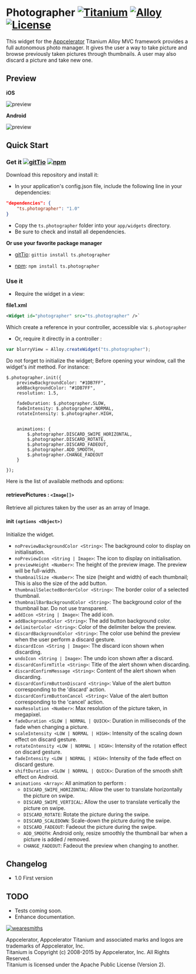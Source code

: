 # Photographer [![Titanium](http://www-static.appcelerator.com/badges/titanium-git-badge-sq.png)](http://www.appcelerator.com/titanium/) [![Alloy](http://www-static.appcelerator.com/badges/alloy-git-badge-sq.png)](http://www.appcelerator.com/alloy/) [![License](http://img.shields.io/badge/license-Apache%202.0-blue.svg?style=flat)](http://choosealicense.com/licenses/apache-2.0/)

This widget for the [Appcelerator](http://www.appcelerator.com) Titanium Alloy MVC framework
provides a full autonomous photo manager. It gives the user a way to take picture and browse
previously taken pictures through thumbnails. A user may also discard a picture and take new one.

## Preview

**iOS**

![preview](https://raw.githubusercontent.com/thesmiths-widgets/ts.photographer/doc/images/demo_ios.gif)

**Android**

![preview](https://raw.githubusercontent.com/thesmiths-widgets/ts.photographer/doc/images/demo_android.gif)

## Quick Start

### Get it [![gitTio](http://gitt.io/badge.png)](http://gitt.io/component/ts.photographer) [![npm](https://badge.fury.io/js/ts.blurryview.svg)](http://badge.fury.io/js/ts.photographer)

Download this repository and install it:

* In your application's config.json file, include the following line in your dependencies:

```json
"dependencies": {
    "ts.photographer": "1.0"
}
```

* Copy the `ts.photographer` folder into your `app/widgets` directory.
* Be sure to check and install all dependencies.


**Or use your favorite package manager** 

- [gitTio](http://gitt.io/cli): `gittio install ts.photographer`

- [npm](https://npmjs.com): `npm install ts.photographer`

### Use it

* Require the widget in a view:

**file1.xml**
```xml
<Widget id="photographer" src="ts.photographer" />`
```
Which create a reference in your controller, accessible via: `$.photographer`

* Or, require it directly in a controller :

```javascript
var blurryView = Alloy.createWidget("ts.photographer");
```

Do not forget to initialize the widget; Before opening your window, call the widget's *init* method. For instance:

```
$.photographer.init({
    previewBackgroundColor: "#1DB7FF",
    addBackgroundColor: "#1DB7FF",
    resolution: 1.5,

    fadeDuration: $.photographer.SLOW,
    fadeIntensity: $.photographer.NORMAL,
    rotateIntensity: $.photographer.HIGH,

    
    animations: {
        $.photographer.DISCARD_SWIPE_HORIZONTAL,
        $.photographer.DISCARD_ROTATE,
        $.photographer.DISCARD_FADEOUT,
        $.photographer.ADD_SMOOTH,
        $.photographer.CHANGE_FADEOUT
    }

});
```

Here is the list of available methods and options:

#### retrievePictures : `<Image[]>`
Retrieve all pictures taken by the user as an array of Image. 

#### init `(options <Object>)`
Initialize the widget.

- `noPreviewBackgroundColor <String>`: The background color to display on initialisation.
- `noPreviewIcon <String | Image>`: The icon to display on initialisation.
- `previewHeight <Number>`: The height of the preview image. The preview will be full-width.
- `thumbnailSize <Number>`: The size (height and width) of each thumbnail; This is also the size of
  the add button.
- `thumbnailSelectedBorderColor <String>`: The border color of a selected thumbnail.
- `thumbnailBarBackgroundColor <String>`: The background color of the thumbnail bar. Do not use
  transparent.
- `addIcon <String | Image>`: The add icon.
- `addBackgroundColor <String>`: The add button background color.
- `delimiterColor <String>`: Color of the delimiter below the preview.
- `discardBackgroundColor <String>`: The color use behind the preview when the user perform a
  discard gesture.
- `discardIcon <String | Image>`: The discard icon shown when discarding.
- `undoIcon <String | Image>`: The undo icon shown after a discard.
- `discardConfirmTitle <String>`: Title of the alert shown when discarding.
- `discardConfirmMessage <String>`: Content of the alert shown when discarding.
- `discardConfirmButtonDiscard <String>`: Value of the alert button corresponding to the 'discard'
  action.
- `discardConfirmButtonCancel <String>`: Value of the alert button corresponding to the 'cancel'
  action.
- `maxResolution <Number>`: Max resolution of the picture taken, in megapixel.
- `fadeDuration <SLOW | NORMAL | QUICK>`: Duration in milliseconds of the fade when changing a picture.
- `scaleIntensity <LOW | NORMAL | HIGH>`: Intensity of the scaling down effect on discard gesture.
- `rotateIntensity <LOW | NORMAL | HIGH>`: Intensity of the rotation effect on discard gesture.
- `fadeIntensity <LOW | NORMAL | HIGH>`: Intensity of the fade effect on discard gesture.
- `shiftDuration <SLOW | NORMAL | QUICK>`: Duration of the smooth shift effect on Android.
- `animations <Array>`: All animation to perform :
    - `DISCARD_SWIPE_HORIZONTAL`: Allow the user to translate horizontally the picture on swipe.
    - `DISCARD_SWIPE_VERTICAL`: Allow the user to translate vertically the picture on swipe.
    - `DISCARD_ROTATE`: Rotate the picture during the swipe.
    - `DISCARD_SCALEDOWN`: Scale-down the picture during the swipe.
    - `DISCARD_FADEOUT`: Fadeout the picture during the swipe.
    - `ADD_SMOOTH`: Android only, resize smoothly the thumbnail bar when a picture is added /
      removed.
    - `CHANGE_FADEOUT`: Fadeout the preview when changing to another. 



## Changelog
* 1.0 First version

## TODO
- Tests coming soon.
- Enhance documentation.

[![wearesmiths](http://wearesmiths.com/media/logoGitHub.png)](http://wearesmiths.com)

Appcelerator, Appcelerator Titanium and associated marks and logos are trademarks of Appcelerator, Inc.  
Titanium is Copyright (c) 2008-2015 by Appcelerator, Inc. All Rights Reserved.  
Titanium is licensed under the Apache Public License (Version 2).  

